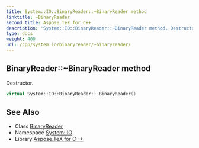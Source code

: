 ```yaml
---
title: System::IO::BinaryReader::~BinaryReader method
linktitle: ~BinaryReader
second_title: Aspose.TeX for C++
description: 'System::IO::BinaryReader::~BinaryReader method. Destructor in C++.'
type: docs
weight: 400
url: /cpp/system.io/binaryreader/~binaryreader/
---
```

## BinaryReader::~BinaryReader method


Destructor.

```cpp
virtual System::IO::BinaryReader::~BinaryReader()
```

## See Also

* Class [BinaryReader](../)
* Namespace [System::IO](../../)
* Library [Aspose.TeX for C++](../../../)
